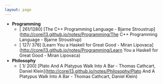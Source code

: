 ```yaml
---
layout: page
---
```


- **Programming**
    - [ 261/1280] [The C++ Programming Language - Bjarne Stroustrup](http://corei13.github.io/notes/Programming/The C++ Programming Language - Bjarne Stroustrup)
    - [ 127/ 376] [Learn You a Haskell for Great Good - Miran Lipovaca](http://corei13.github.io/notes/Programming/Learn You a Haskell for Great Good - Miran Lipovaca)
- **Philosophy**
    - [   1/ 200] [Plato And A Platypus Walk Into A Bar - Thomas Cathcart, Daniel Klein](http://corei13.github.io/notes/Philosophy/Plato And A Platypus Walk Into A Bar - Thomas Cathcart, Daniel Klein)
